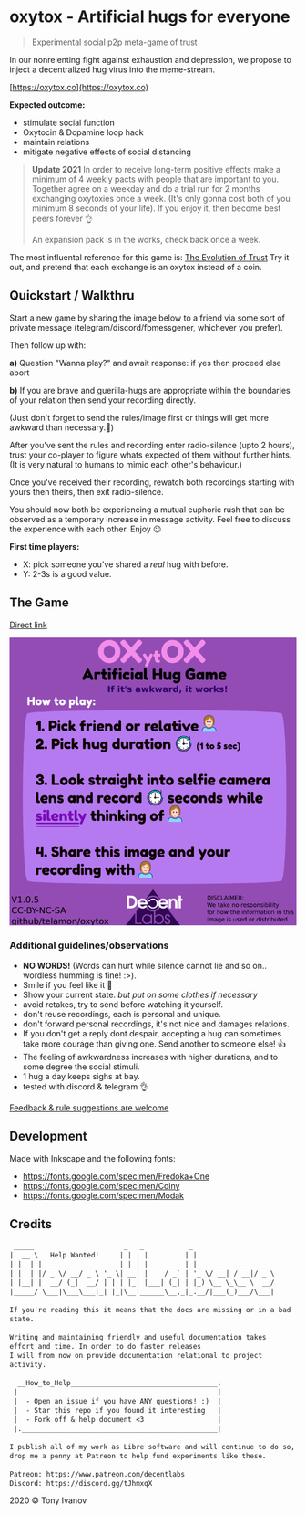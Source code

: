 # oxytox - Artificial hugs for everyone

> Experimental social p2p meta-game of trust

In our nonrelenting fight against exhaustion and depression,
we propose to inject a decentralized hug virus into the meme-stream.

[https://oxytox.co](https://oxytox.co)

**Expected outcome:**

- stimulate social function
- Oxytocin &amp; Dopamine loop hack
- maintain relations
- mitigate negative effects of social distancing

> **Update 2021** In order to receive long-term positive effects
> make a minimum of 4 weekly pacts with people that are important to you.
> Together agree on a weekday and do a trial run for 2 months
> exchanging oxytoxies once a week. (It's only gonna cost both of you minimum 8 seconds of your life).
> If you enjoy it, then become best peers forever 👌
>
> An expansion pack is in the works, check back
> once a week.

The most influental reference for this game is:
[The Evolution of Trust](https://ncase.me/trust/)
Try it out, and pretend that each exchange is an oxytox instead of a coin.

## Quickstart / Walkthru

Start a new game by sharing the image below to a friend via some sort of private message (telegram/discord/fbmessgener, whichever you prefer).

Then follow up with:

**a)** Question "Wanna play?" and await response: if yes then proceed else abort

**b)** If you are brave and guerilla-hugs are appropriate within the boundaries of your relation then send your recording directly.

(Just don't forget to send the rules/image first or things will get more awkward
than necessary.🤦)

After you've sent the rules and recording enter radio-silence (upto 2 hours), trust your co-player to figure whats expected of them without further hints.
(It is very natural to humans to mimic each other's behaviour.)

Once you've received their recording, rewatch both recordings starting with yours then theirs, then exit radio-silence.

You should now both be experiencing a mutual euphoric rush that can be observed as a temporary increase in message activity. Feel free to discuss the experience with each other. Enjoy 😉


**First time players:**
- X: pick someone you've shared a _real_ hug with before.
- Y: 2-3s is a good value.

## The Game

[Direct link](https://github.com/telamon/oxytox/raw/master/oxytox-v1.0.5.png)

![oxytox](./oxytox-v1.0.5.png)

### Additional guidelines/observations

- **NO WORDS!** (Words can hurt while silence cannot lie and so on.. wordless humming is fine! :>).
- Smile if you feel like it 🙂
- Show your current state. _but put on some clothes if necessary_
- avoid retakes, try to send before watching it yourself.
- don't reuse recordings, each is personal and unique.
- don't forward personal recordings, it's not nice and damages relations.
- If you don't get a reply dont despair, accepting a hug can sometimes take more courage than giving one. Send another to someone else! 👍
- The feeling of awkwardness increases with higher durations, and to some degree the social stimuli.
- 1 hug a day keeps sighs at bay.
- tested with discord & telegram 👌

[Feedback &amp; rule suggestions are welcome](https://github.com/telamon/oxytox/issues/new)

## Development

Made with Inkscape
and the following fonts:

- https://fonts.google.com/specimen/Fredoka+One
- https://fonts.google.com/specimen/Coiny
- https://fonts.google.com/specimen/Modak

## Credits

```ad
 _____                      _   _           _
|  __ \   Help Wanted!     | | | |         | |
| |  | | ___  ___ ___ _ __ | |_| |     __ _| |__  ___   ___  ___
| |  | |/ _ \/ __/ _ \ '_ \| __| |    / _` | '_ \/ __| / __|/ _ \
| |__| |  __/ (_|  __/ | | | |_| |___| (_| | |_) \__ \_\__ \  __/
|_____/ \___|\___\___|_| |_|\__|______\__,_|_.__/|___(_)___/\___|

If you're reading this it means that the docs are missing or in a bad state.

Writing and maintaining friendly and useful documentation takes
effort and time. In order to do faster releases
I will from now on provide documentation relational to project activity.

  __How_to_Help____________________________________.
 |                                                 |
 |  - Open an issue if you have ANY questions! :)  |
 |  - Star this repo if you found it interesting   |
 |  - Fork off & help document <3                  |
 |.________________________________________________|

I publish all of my work as Libre software and will continue to do so,
drop me a penny at Patreon to help fund experiments like these.

Patreon: https://www.patreon.com/decentlabs
Discord: https://discord.gg/tJhmxqX
```

2020 &#x1f12f; Tony Ivanov
